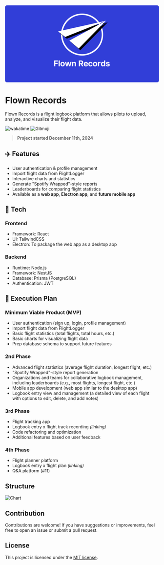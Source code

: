 ![Flight Records Banner](/public/banner.png)
# Flown Records
Flown Records is a flight logbook platform that allows pilots to upload, analyze, and visualize their flight data.

> 

![wakatime](https://wakatime.com/badge/user/010adc07-6382-419f-87bc-0b3f507ee495/project/440380b2-3680-40c8-8052-6deee56d18b4.svg?style=flat-square)
![Gitmoji](https://img.shields.io/badge/gitmoji-%20%E2%9C%88%EF%B8%8F%20%F0%9F%98%8D-191919.svg?style=flat-square)

> **Project started December 11th, 2024**

## ✈️ Features  
- User authentication & profile management  
- Import flight data from FlightLogger  
- Interactive charts and statistics  
- Generate "Spotify Wrapped"-style reports  
- Leaderboards for comparing flight statistics  
- Available as a **web app**, **Electron app**, and **future mobile app**  

## 📂 Tech
### Frontend
- Framework: React
- UI: TailwindCSS
- Electron: To package the web app as a desktop app

### Backend
- Runtime: Node.js
- Framework: NestJS
- Database: Prisma (PostgreSQL)
- Authentication: JWT

## 📖 Execution Plan
### Minimum Viable Product (MVP) 
- User authentication (sign up, login, profile management)
- Import flight data from FlightLogger
- Basic flight statistics (total flights, total hours, etc.)
- Basic charts for visualizing flight data
- Prep database schema to support future features

### 2nd Phase
- Advanced flight statistics (average flight duration, longest flight, etc.)
- "Spotify Wrapped"-style report generation
- Organizations and teams for collaborative logbook management, including leaderboards (e.g., most flights, longest flight, etc.)
- Mobile app development (web app similar to the desktop app)
- Logbook entry view and management (a detailed view of each flight with options to edit, delete, and add notes)

### 3rd Phase
- Flight tracking app
- Logbook entry x flight track recording *(linking)*
- Code refactoring and optimization
- Additional features based on user feedback

### 4th Phase 
- Flight planner platform
- Logbook entry x flight plan *(linking)*
- Q&A platform (#11)

## Structure
![Chart](/docs/CHART.png)

## Contribution
Contributions are welcome! If you have suggestions or improvements, feel free to open an issue or submit a pull request.

## License
This project is licensed under the [MIT license](/LICENSE). 
